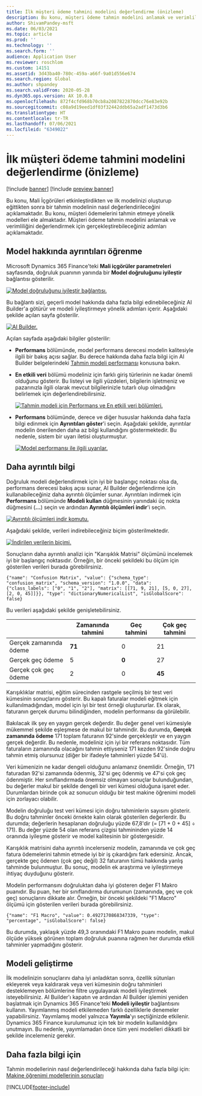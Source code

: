 ```yaml
---
title: İlk müşteri ödeme tahmini modelini değerlendirme (önizleme)
description: Bu konu, müşteri ödeme tahmin modelini anlamak ve verimliliğini değerlendirmek için gerçekleştirebileceğiniz adımları açıklamaktadır.
author: ShivamPandey-msft
ms.date: 06/03/2021
ms.topic: article
ms.prod: ''
ms.technology: ''
ms.search.form: ''
audience: Application User
ms.reviewer: roschlom
ms.custom: 14151
ms.assetid: 3d43ba40-780c-459a-a66f-9a01d556e674
ms.search.region: Global
ms.author: shpandey
ms.search.validFrom: 2020-05-28
ms.dyn365.ops.version: AX 10.0.8
ms.openlocfilehash: 872f4cfd968b70cb8a2087822870dcc76e83e92b
ms.sourcegitcommit: c08a9d19eed1df03f32442ddb65a2adf1473d3b6
ms.translationtype: HT
ms.contentlocale: tr-TR
ms.lasthandoff: 07/06/2021
ms.locfileid: "6349022"
---
```

# <a name="evaluate-the-initial-customer-payment-prediction-model-preview"></a>İlk müşteri ödeme tahmini modelini değerlendirme (önizleme)

[!include [banner](../includes/banner.md)]
[!include [preview banner](../includes/preview-banner.md)]

Bu konu, Mali İçgörüleri etkinleştirdikten ve ilk modelinizi oluşturup eğittikten sonra bir tahmin modelinin nasıl değerlendirileceğini açıklamaktadır. Bu konu, müşteri ödemelerini tahmin etmeye yönelik modelleri ele almaktadır. Müşteri ödeme tahmin modelini anlamak ve verimliliğini değerlendirmek için gerçekleştirebileceğiniz adımları açıklamaktadır.

## <a name="getting-details-about-the-model"></a>Model hakkında ayrıntıları öğrenme

Microsoft Dynamics 365 Finance'teki **Mali içgörüler parametreleri** sayfasında, doğruluk puanının yanında bir **Model doğruluğunu iyileştir** bağlantısı gösterilir.

[![Model doğruluğunu iyileştir bağlantısı.](./media/prediction-model.png)](./media/prediction-model.png)

Bu bağlantı sizi, geçerli model hakkında daha fazla bilgi edinebileceğiniz AI Builder'a götürür ve modeli iyileştirmeye yönelik adımları içerir. Aşağıdaki şekilde açılan sayfa gösterilir.

[![AI Builder.](./media/what-to-predict.png)](./media/what-to-predict.png)

Açılan sayfada aşağıdaki bilgiler gösterilir:

- **Performans** bölümünde, model performans derecesi modelin kalitesiyle ilgili bir bakış açısı sağlar. Bu derece hakkında daha fazla bilgi için AI Builder belgelerindeki [Tahmin modeli performansı](/ai-builder/prediction-performance) konusuna bakın.
- **En etkili veri** bölümü modeliniz için farklı giriş türlerinin ne kadar önemli olduğunu gösterir. Bu listeyi ve ilgili yüzdeleri, bilgilerin işletmeniz ve pazarınızla ilgili olarak mevcut bilgilerinizle tutarlı olup olmadığını belirlemek için değerlendirebilirsiniz.

    [![Tahmin modeli için Performans ve En etkili veri bölümleri.](./media/models.png)](./media/models.png)

- **Performans** bölümünde, derece ve diğer hususlar hakkında daha fazla bilgi edinmek için **Ayrıntıları göster**'i seçin. Aşağıdaki şekilde, ayrıntılar modelin önerilenden daha az bilgi kullandığını göstermektedir. Bu nedenle, sistem bir uyarı iletisi oluşturmuştur.

    [![Model performansı ile ilgili uyarılar.](./media/details.png)](./media/details.png)

## <a name="digging-deeper"></a>Daha ayrıntılı bilgi

Doğruluk modeli değerlendirmek için iyi bir başlangıç noktası olsa da, performans derecesi bakış açısı sunar, AI Builder değerlendirme için kullanabileceğiniz daha ayrıntılı ölçümler sunar. Ayrıntıları indirmek için **Performans** bölümünde **Modeli kullan** düğmesinin yanındaki üç nokta düğmesini (**...**) seçin ve ardından **Ayrıntılı ölçümleri indir**'i seçin.

[![Ayrıntılı ölçümleri indir komutu.](./media/performance.png)](./media/performance.png)

Aşağıdaki şekilde, verileri indirebileceğiniz biçim gösterilmektedir.

[![İndirilen verilerin biçimi.](./media/data-format.png)](./media/data-format.png)

Sonuçların daha ayrıntılı analizi için "Karışıklık Matrisi" ölçümünü incelemek iyi bir başlangıç noktasıdır. Örneğin, bir önceki şekildeki bu ölçüm için gösterilen verileri burada görebilirsiniz.

`{"name": "Confusion Matrix", "value": {"schema_type": "confusion_matrix", "schema_version": "1.0.0", "data": {"class_labels": ["0", "1", "2"], "matrix": [[71, 9, 21], [5, 0, 27], [2, 0, 45]]}}, "type": "dictionaryNumericalList", "isGlobalScore": false}`

Bu verileri aşağıdaki şekilde genişletebilirsiniz.

| &nbsp;                   | Zamanında tahmini | Geç tahmini | Çok geç tahmini |
|--------------------------|-------------------|----------------|---------------------|
| Gerçek zamanında ödeme   | **71**            | 0              | 21                  |
| Gerçek geç ödeme      | 5                 | **0**          | 27                  |
| Gerçek çok geç ödeme | 2                 | 0              | **45**              |

Karışıklıklar matrisi, eğitim sürecinden rastgele seçilmiş bir test veri kümesinin sonuçlarını gösterir. Bu kapalı faturalar modeli eğitmek için kullanılmadığından, model için iyi bir test örneği oluştururlar. Ek olarak, faturanın gerçek durumu bilindiğinden, modelin performansı da görülebilir.

Bakılacak ilk şey en yaygın gerçek değerdir. Bu değer genel veri kümesiyle mükemmel şekilde eşleşmese de makul bir tahmindir. Bu durumda, **Gerçek zamanında ödeme** 171 toplam faturanın 92'sinde gerçekleştir ve en yaygın gerçek değerdir. Bu nedenle, modeliniz için iyi bir referans noktasıdır. Tüm faturaların zamanında olacağını tahmin ettiyseniz 171 kezden 92'sinde doğru tahmin etmiş olursunuz (diğer bir ifadeyle tahminleri yüzde 54'ü).

Veri kümenizin ne kadar dengeli olduğunu anlamanız önemlidir. Örneğin, 171 faturadan 92'si zamanında ödenmiş, 32'si geç ödenmiş ve 47'si çok geç ödenmiştir. Her sınıflandırmada önemsiz olmayan sonuçlar bulunduğundan, bu değerler makul bir şekilde dengeli bir veri kümesi olduğuna işaret eder. Durumlardan birinde çok az sonucun olduğu bir test makine öğrenimi modeli için zorlayacı olabilir.

Modelin doğruluğu test veri kümesi için doğru tahminlerin sayısını gösterir. Bu doğru tahminler önceki örnekte kalın olarak gösterilen değerlerdir. Bu durumda; değerlerin hesaplanan doğruluğu yüzde 67,8'dir (= \[71 + 0 + 45\] ÷ 171). Bu değer yüzde 54 olan referans çizgisi tahmininden yüzde 14 oranında iyileşme gösterir ve model kalitesinin bir göstergesidir.

Karışıklık matrisini daha ayrıntılı incelerseniz modelin, zamanında ve çok geç fatura ödemelerini tahmin etmede iyi bir iş çıkardığını fark edersiniz. Ancak, gerçekte geç ödenen (çok geç değil) 32 faturanın tümü hakkında yanlış tahminde bulunmuştur. Bu sonuç, modelin ek araştırma ve iyileştirmeye ihtiyaç duyduğunu gösterir.

Modelin performansını doğruluktan daha iyi gösteren değer F1 Makro puanıdır. Bu puan, her bir sınıflandırma durumunun (zamanında, geç ve çok geç) sonuçlarını dikkate alır. Örneğin, bir önceki şekildeki "F1 Macro" ölçümü için gösterilen verileri burada görebilirsiniz.

`{"name": "F1 Macro", "value": 0.4927170868347339, "type": "percentage", "isGlobalScore": false}`

Bu durumda, yaklaşık yüzde 49,3 oranındaki F1 Makro puanı modelin, makul ölçüde yüksek görünen toplam doğruluk puanına rağmen her durumda etkili tahminler yapmadığını gösterir.

## <a name="improving-the-model"></a>Modeli geliştirme

İlk modelinizin sonuçlarını daha iyi anladıktan sonra, özellik sütunları ekleyerek veya kaldırarak veya veri kümesinin doğru tahminleri desteklemeyen bölümlerine filtre uygulayarak modeli iyileştirmek isteyebilirsiniz. AI Builder'ı kapatın ve ardından AI Builder işlemini yeniden başlatmak için Dynamics 365 Finance'teki **Modeli iyileştir** bağlantısını kullanın. Yayımlanmış modeli etkilemeden farklı özelliklerle denemeler yapabilirsiniz. Yayımlamış model yalnızca **Yayımla**'yı seçtiğinizde etkilenir. Dynamics 365 Finance kurulumunuz için tek bir modelin kullanıldığını unutmayın. Bu nedenle, yayımlamadan önce tüm yeni modelleri dikkatli bir şekilde incelemeniz gerekir.

## <a name="for-more-information"></a>Daha fazla bilgi için

Tahmin modellerinin nasıl değerlendirileceği hakkında daha fazla bilgi için: [Makine öğrenimi modellerinin sonuçları](/confusion-matrix.md)

[!INCLUDE[footer-include](../../includes/footer-banner.md)]
